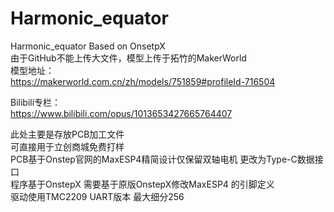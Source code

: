 # Harmonic_equator  
Harmonic_equator Based on OnsetpX  
由于GitHub不能上传大文件，模型上传于拓竹的MakerWorld  
模型地址：  
https://makerworld.com.cn/zh/models/751859#profileId-716504  

Bilibili专栏：  
https://www.bilibili.com/opus/1013653427665764407  

此处主要是存放PCB加工文件  
可直接用于立创商城免费打样  
PCB基于Onstep官网的MaxESP4精简设计仅保留双轴电机 更改为Type-C数据接口  
程序基于OnstepX 需要基于原版OnstepX修改MaxESP4 的引脚定义  
驱动使用TMC2209 UART版本 最大细分256  


